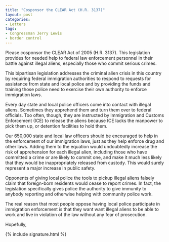```yaml
---
title: "Cosponsor the CLEAR Act (H.R. 3137)"
layout: post
categories:
- Letters
tags:
- Congressman Jerry Lewis
- border control
---
```


Please cosponsor the CLEAR Act of 2005 (H.R. 3137). This legislation provides for needed help to federal law enforcement personnel in their battle against illegal aliens, especially those who commit serious crimes.

This bipartisan legislation addresses the criminal alien crisis in this country by requiring federal immigration authorities to respond to requests for assistance from state and local police and by providing the funds and training those police need to exercise their own authority to enforce immigration laws. 

Every day state and local police officers come into contact with illegal aliens. Sometimes they apprehend them and turn them over to federal officials. Too often, though, they are instructed by Immigration and Customs Enforcement (ICE) to release the aliens because ICE lacks the manpower to pick them up, or detention facilities to hold them. 

Our 650,000 state and local law officers should be encouraged to help in the enforcement of our immigration laws, just as they help enforce drug and other laws. Adding them to the equation would undoubtedly increase the risk of apprehension for each illegal alien, including those who have committed a crime or are likely to commit one, and make it much less likely that they would be inappropriately released from custody. This would surely represent a major increase in public safety. 

Opponents of giving local police the tools to pickup illegal aliens falsely claim that foreign-born residents would cease to report crimes. In fact, the legislation specifically gives police the authority to give immunity to anybody reporting and otherwise helping with community police work. 

The real reason that most people oppose having local police participate in immigration enforcement is that they want want illegal aliens to be able to work and live in violation of the law without any fear of prosecution.

Hopefully,

{% include signature.html %}
